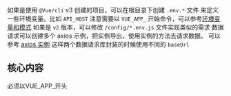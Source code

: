  如果是使用 `@Vue/cli` v3 创建的项目，可以在根目录下创建 `.env.*` 文件 来定义一些环境变量。比如 `API_HOST` 注意需要以 `VUE_APP_` 开始命令，可以参考[环境变量和模式](https://cli.vuejs.org/zh/guide/mode-and-env.html#模式) 如果是 `v2` 版本，可以修改 `/config/*.env.js` 文件实现类似的需求 数据请求可以创建多个 axios 示例，把实例导出，使用实例的方法去请求数据。 可以参考 [axios 实例](https://github.com/axios/axios#creating-an-instance) 这样两个数据请求库封装的时候使用不同的 `baseUrl` 





## 核心内容

必须以VUE_APP_开头